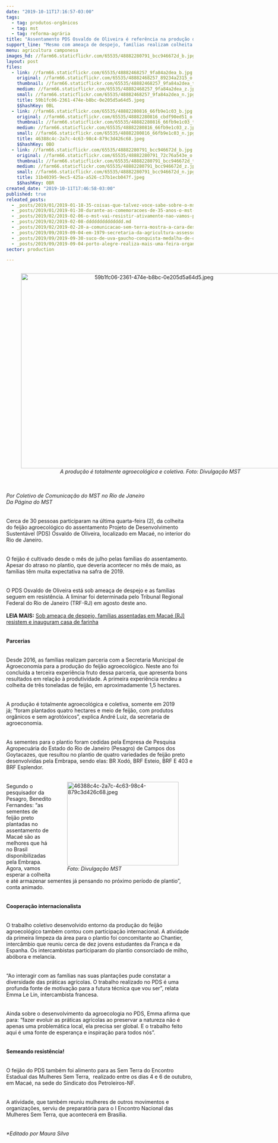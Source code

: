 ```yaml
---
date: "2019-10-11T17:16:57-03:00"
tags:
  - tag: produtos-orgânicos
  - tag: mst
  - tag: reforma-agrária
title: "Assentamento PDS Osvaldo de Oliveira é referência na produção de feijão agroecológico\n"
support_line: "Mesmo com ameaça de despejo, famílias realizam colheita em mais de 4 hectares de terra"
menu: agricultura camponesa
images_hd: //farm66.staticflickr.com/65535/48882280791_bcc946672d_b.jpg
layout: post
files:
  - link: //farm66.staticflickr.com/65535/48882468257_9fa84a2dea_b.jpg
    original: //farm66.staticflickr.com/65535/48882468257_89234a2315_o.jpg
    thumbnail: //farm66.staticflickr.com/65535/48882468257_9fa84a2dea_t.jpg
    medium: //farm66.staticflickr.com/65535/48882468257_9fa84a2dea_z.jpg
    small: //farm66.staticflickr.com/65535/48882468257_9fa84a2dea_n.jpg
    title: 59b1fc06-2361-474e-b8bc-0e205d5a64d5.jpeg
    $$hashKey: 0BL
  - link: //farm66.staticflickr.com/65535/48882280816_66fb9e1c03_b.jpg
    original: //farm66.staticflickr.com/65535/48882280816_cbdf90ed51_o.jpg
    thumbnail: //farm66.staticflickr.com/65535/48882280816_66fb9e1c03_t.jpg
    medium: //farm66.staticflickr.com/65535/48882280816_66fb9e1c03_z.jpg
    small: //farm66.staticflickr.com/65535/48882280816_66fb9e1c03_n.jpg
    title: 46388c4c-2a7c-4c63-98c4-879c3d426c68.jpeg
    $$hashKey: 0BO
  - link: //farm66.staticflickr.com/65535/48882280791_bcc946672d_b.jpg
    original: //farm66.staticflickr.com/65535/48882280791_72c76a543e_o.jpg
    thumbnail: //farm66.staticflickr.com/65535/48882280791_bcc946672d_t.jpg
    medium: //farm66.staticflickr.com/65535/48882280791_bcc946672d_z.jpg
    small: //farm66.staticflickr.com/65535/48882280791_bcc946672d_n.jpg
    title: 31b40395-9ec5-425a-a526-c37b1ecb047f.jpeg
    $$hashKey: 0BR
created_date: "2019-10-11T17:46:58-03:00"
published: true
releated_posts:
  - _posts/2019/01/2019-01-18-35-coisas-que-talvez-voce-sabe-sobre-o-mst.md
  - _posts/2019/01/2019-01-30-durante-as-comemoracoes-de-35-anos-o-mst-reiterou-uma-serie-de-posicionamentos-acerca-da-atual-conjuntura.md
  - _posts/2019/02/2019-02-06-o-mst-vai-resistir-ativamente-nao-vamos-pegar-a-sacola-e-ir-para-casa.md
  - _posts/2019/02/2019-02-08-dddddddddddddd.md
  - _posts/2019/02/2019-02-20-a-comunicacao-sem-terra-mostra-a-cara-desse-pais.md
  - _posts/2019/09/2019-09-04-em-1979-secretaria-da-agricultura-assessorava-acampados-da-macali-e-brilhante.md
  - _posts/2019/09/2019-09-30-suco-de-uva-gaucho-conquista-medalha-de-ouro-em-concurso-da-wine-south-america.md
  - _posts/2019/09/2019-09-04-porto-alegre-realiza-mais-uma-feira-organica-em-setembro.md
sector: production

---
```

<div>
<div style="text-align:center">
<figure class="image" style="display:inline-block"><img alt="59b1fc06-2361-474e-b8bc-0e205d5a64d5.jpeg" height="525" src="//farm66.staticflickr.com/65535/48882468257_9fa84a2dea_b.jpg" width="700" />
<figcaption><em>A produ&ccedil;&atilde;o &eacute; totalmente agroecol&oacute;gica e coletiva. Foto: Divulga&ccedil;&atilde;o MST&nbsp;</em></figcaption>
</figure>
</div>
</div>

<div>&nbsp;</div>

<div>&nbsp;</div>

<div><em>Por Coletivo de Comunica&ccedil;&atilde;o do MST no Rio de Janeiro<br />
Da P&aacute;gina do MST</em></div>

<div>&nbsp;</div>

<div><br />
Cerca de 30 pessoas participaram na &uacute;ltima quarta-feira (2),&nbsp;da&nbsp;colheita do&nbsp;feij&atilde;o agroecol&oacute;gico do assentamento Projeto de Desenvolvimento Sustent&aacute;vel (PDS) Osvaldo de Oliveira, localizado em Maca&eacute;, no interior do Rio de Janeiro.</div>

<div>&nbsp;</div>

<div><br />
O feij&atilde;o &eacute; cultivado desde o m&ecirc;s de julho pelas fam&iacute;lias do assentamento. Apesar do atraso no plantio, que deveria acontecer no m&ecirc;s de maio, as fam&iacute;lias t&ecirc;m muita expectativa na safra de 2019.</div>

<div>&nbsp;</div>

<div><br />
O PDS Osvaldo de Oliveira est&aacute; sob amea&ccedil;a de despejo e as fam&iacute;lias seguem em resist&ecirc;ncia. A liminar foi determinada pelo Tribunal Regional Federal do Rio de Janeiro (TRF-RJ) em agosto deste ano.</div>

<div>&nbsp;</div>

<div><strong>LEIA MAIS:</strong>&nbsp;<a href="http://www.mst.org.br/2019/09/20/sob-ameaca-de-despejo-familias-assentadas-em-macae-rj-resistem-e-inauguram-casa-de-farinha.html">Sob amea&ccedil;a de despejo, fam&iacute;lias assentadas em Maca&eacute; (RJ) resistem e inauguram casa de farinha​</a></div>

<div>&nbsp;</div>

<div><br />
<strong>Parcerias</strong></div>

<div>&nbsp;</div>

<div><br />
Desde 2016, as fam&iacute;lias realizam parceria com a Secretaria Municipal de Agroeconomia para a produ&ccedil;&atilde;o do feij&atilde;o agroecol&oacute;gico. Neste ano foi conclu&iacute;da a terceira experi&ecirc;ncia fruto dessa parceria, que apresenta bons resultados em rela&ccedil;&atilde;o &agrave; produtividade. A primeira experi&ecirc;ncia rendeu a colheita de tr&ecirc;s toneladas de feij&atilde;o, em aproximadamente 1,5 hectares.&nbsp;</div>

<div>&nbsp;</div>

<div><br />
A produ&ccedil;&atilde;o &eacute; totalmente agroecol&oacute;gica e coletiva, somente em 2019 j&aacute;;&nbsp;&ldquo;foram plantados quatro hectares e meio de feij&atilde;o, com produtos org&acirc;nicos e sem agrot&oacute;xicos&rdquo;, explica Andr&eacute; Luiz, da secretaria de agroeconomia.</div>

<div>&nbsp;</div>

<div><br />
As sementes para o plantio&nbsp;foram cedidas pela Empresa de Pesquisa Agropecu&aacute;ria do Estado do Rio de Janeiro (Pesagro) de Campos dos Goytacazes, que resultou no plantio de quatro variedades de feij&atilde;o preto desenvolvidas pela Embrapa, sendo elas: BR Xod&oacute;, BRF Esteio, BRF E 403 e BRF Esplendor.&nbsp;</div>

<div>&nbsp;</div>

<figure class="image" style="float:right"><img alt="46388c4c-2a7c-4c63-98c4-879c3d426c68.jpeg" height="225" src="//farm66.staticflickr.com/65535/48882280816_66fb9e1c03_b.jpg" width="300" />
<figcaption><em>Foto: Divulga&ccedil;&atilde;o MST&nbsp;</em></figcaption>
</figure>

<div><br />
Segundo o pesquisador da Pesagro, Benedito Fernandes: &ldquo;as sementes&nbsp;de feij&atilde;o preto plantadas no assentamento de Maca&eacute; s&atilde;o as melhores que h&aacute; no Brasil disponibilizadas pela Embrapa. Agora, vamos esperar a colheita e at&eacute; armazenar sementes j&aacute; pensando no pr&oacute;ximo per&iacute;odo de plantio&rdquo;, conta animado.&nbsp;</div>

<div>&nbsp;</div>

<div><br />
<strong>Coopera&ccedil;&atilde;o internacionalista</strong></div>

<div>&nbsp;</div>

<div><br />
O trabalho coletivo desenvolvido entorno da produ&ccedil;&atilde;o do feij&atilde;o agroecol&oacute;gico tamb&eacute;m contou com participa&ccedil;&atilde;o internacional. A atividade da primeira limpeza da &aacute;rea para o plantio foi concomitante ao Chantier, interc&acirc;mbio que reuniu cerca de dez jovens estudantes da Fran&ccedil;a e da Espanha. Os intercambistas participaram do plantio consorciado de milho, ab&oacute;bora e melancia.&nbsp;</div>

<div>&nbsp;</div>

<div><br />
&ldquo;Ao interagir com as fam&iacute;lias nas suas planta&ccedil;&otilde;es pude constatar a diversidade das pr&aacute;ticas agr&iacute;colas. O trabalho realizado no PDS &eacute; uma profunda fonte de motiva&ccedil;&atilde;o para a futura t&eacute;cnica que vou ser&rdquo;, relata Emma Le Lin, intercambista francesa.</div>

<div>&nbsp;</div>

<div><br />
Ainda sobre o desenvolvimento da agroecologia no PDS, Emma afirma que para: &ldquo;fazer evoluir as pr&aacute;ticas agr&iacute;colas ao preservar a natureza n&atilde;o &eacute; apenas uma problem&aacute;tica local, ela precisa ser global. E o trabalho feito aqui &eacute; uma fonte de esperan&ccedil;a e inspira&ccedil;&atilde;o para todos n&oacute;s&rdquo;.</div>

<div>&nbsp;</div>

<div><br />
<strong>Semeando resist&ecirc;ncia!</strong></div>

<div><br />
<br />
O feij&atilde;o do PDS tamb&eacute;m foi alimento para as Sem Terra do Encontro Estadual das Mulheres Sem Terra,&nbsp; realizado&nbsp;entre os dias 4 e 6 de outubro, em Maca&eacute;, na sede do Sindicato dos Petroleiros-NF.</div>

<div>&nbsp;</div>

<div><br />
A atividade, que tamb&eacute;m reuniu mulheres de outros movimentos e organiza&ccedil;&otilde;es, serviu de preparat&oacute;ria para o I&nbsp;Encontro Nacional das Mulheres Sem Terra, que acontecer&aacute; em Bras&iacute;lia.</div>

<div>&nbsp;</div>

<div>&nbsp;</div>

<div><em>*Editado por Maura Silva</em></div>

<div>&nbsp;</div>
